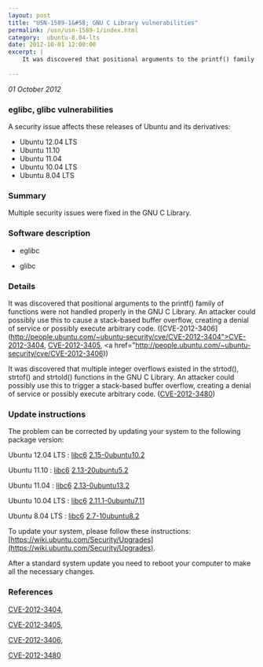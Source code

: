 ```yaml
---
layout: post
title: "USN-1589-1&#58; GNU C Library vulnerabilities"
permalink: /usn/usn-1589-1/index.html
category:  ubuntu-8.04-lts
date: 2012-10-01 12:00:00
excerpt: |
    It was discovered that positional arguments to the printf() family of functions were not handled properly in the GNU C Library. An attacker could possibly use this to cause a stack-based buffer overflow, creating a denial of service or possibly execute arbitrary code. ([CVE-2012-3406](http://people.ubuntu.com/~ubuntu-security/cve/CVE-2012-3404">CVE-2012-3404</a>, <a href="http://people.ubuntu.com/~ubuntu-security/cve/CVE-2012-3405">CVE-2012-3405</a>, <a href="http://people.ubuntu.com/~ubuntu-security/cve/CVE-2012-3406))
    
--- 
```

 
 

*01 October 2012*

### eglibc, glibc vulnerabilities

A security issue affects these releases of Ubuntu and its derivatives:

* Ubuntu 12.04 LTS
* Ubuntu 11.10
* Ubuntu 11.04
* Ubuntu 10.04 LTS
* Ubuntu 8.04 LTS

### Summary

Multiple security issues were fixed in the GNU C Library. 

### Software description

* eglibc 

* glibc 

### Details

It was discovered that positional arguments to the printf() family of functions were not handled properly in the GNU C Library. An attacker could possibly use this to cause a stack-based buffer overflow, creating a denial of service or possibly execute arbitrary code. ([CVE-2012-3406](http://people.ubuntu.com/~ubuntu-security/cve/CVE-2012-3404">CVE-2012-3404</a>, <a href="http://people.ubuntu.com/~ubuntu-security/cve/CVE-2012-3405">CVE-2012-3405</a>, <a href="http://people.ubuntu.com/~ubuntu-security/cve/CVE-2012-3406))

It was discovered that multiple integer overflows existed in the strtod(), strtof() and strtold() functions in the GNU C Library. An attacker could possibly use this to trigger a stack-based buffer overflow, creating a denial of service or possibly execute arbitrary code. ([CVE-2012-3480](http://people.ubuntu.com/~ubuntu-security/cve/CVE-2012-3480)) 

### Update instructions

The problem can be corrected by updating your system to the following package version:

Ubuntu 12.04 LTS
 : [libc6](https://launchpad.net/ubuntu/+source/eglibc) <span> [2.15-0ubuntu10.2](https://launchpad.net/ubuntu/+source/eglibc/2.15-0ubuntu10.2) </span> 

Ubuntu 11.10
 : [libc6](https://launchpad.net/ubuntu/+source/eglibc) <span> [2.13-20ubuntu5.2](https://launchpad.net/ubuntu/+source/eglibc/2.13-20ubuntu5.2) </span> 

Ubuntu 11.04
 : [libc6](https://launchpad.net/ubuntu/+source/eglibc) <span> [2.13-0ubuntu13.2](https://launchpad.net/ubuntu/+source/eglibc/2.13-0ubuntu13.2) </span> 

Ubuntu 10.04 LTS
 : [libc6](https://launchpad.net/ubuntu/+source/eglibc) <span> [2.11.1-0ubuntu7.11](https://launchpad.net/ubuntu/+source/eglibc/2.11.1-0ubuntu7.11) </span> 

Ubuntu 8.04 LTS
 : [libc6](https://launchpad.net/ubuntu/+source/glibc) <span> [2.7-10ubuntu8.2](https://launchpad.net/ubuntu/+source/glibc/2.7-10ubuntu8.2) </span> 

To update your system, please follow these instructions: [https://wiki.ubuntu.com/Security/Upgrades](https://wiki.ubuntu.com/Security/Upgrades).

After a standard system update you need to reboot your computer to make all the necessary changes. 

### References

 
 [CVE-2012-3404](http://people.ubuntu.com/~ubuntu-security/cve/CVE-2012-3404), 

 [CVE-2012-3405](http://people.ubuntu.com/~ubuntu-security/cve/CVE-2012-3405), 

 [CVE-2012-3406](http://people.ubuntu.com/~ubuntu-security/cve/CVE-2012-3406), 

 [CVE-2012-3480](http://people.ubuntu.com/~ubuntu-security/cve/CVE-2012-3480)
 

